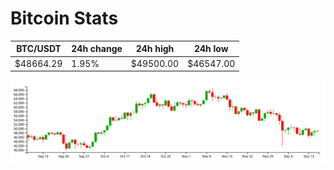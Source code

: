 # Bitcoin Stats

BTC/USDT|24h change|24h high|24h low|
|---|---|---|---|
|$48664.29|1.95%|$49500.00|$46547.00|

<img src="./chart.svg">
